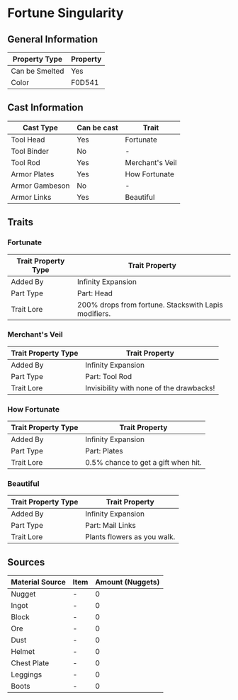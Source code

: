 # Fortune Singularity

## General Information

| Property Type  | Property |
| -------------- | -------- |
| Can be Smelted | Yes      |
| Color          | F0D541   |

## Cast Information

| Cast Type      | Can be cast | Trait           |
| -------------- | ----------- | --------------- |
| Tool Head      | Yes         | Fortunate       |
| Tool Binder    | No          | -               |
| Tool Rod       | Yes         | Merchant's Veil |
| Armor Plates   | Yes         | How Fortunate   |
| Armor Gambeson | No          | -               |
| Armor Links    | Yes         | Beautiful       |

## Traits

### Fortunate

| Trait Property Type | Trait Property                                       |
| ------------------- | ---------------------------------------------------- |
| Added By            | Infinity Expansion                                   |
| Part Type           | Part: Head                                           |
| Trait Lore          | 200% drops from fortune. Stackswith Lapis modifiers. |

### Merchant's Veil

| Trait Property Type | Trait Property                           |
| ------------------- | ---------------------------------------- |
| Added By            | Infinity Expansion                       |
| Part Type           | Part: Tool Rod                           |
| Trait Lore          | Invisibility with none of the drawbacks! |

### How Fortunate

| Trait Property Type | Trait Property                      |
| ------------------- | ----------------------------------- |
| Added By            | Infinity Expansion                  |
| Part Type           | Part: Plates                        |
| Trait Lore          | 0.5% chance to get a gift when hit. |

### Beautiful

| Trait Property Type | Trait Property              |
| ------------------- | --------------------------- |
| Added By            | Infinity Expansion          |
| Part Type           | Part: Mail Links            |
| Trait Lore          | Plants flowers as you walk. |

## Sources

| Material Source | Item | Amount (Nuggets) |
| --------------- | ---- | ---------------- |
| Nugget          | -    | 0                |
| Ingot           | -    | 0                |
| Block           | -    | 0                |
| Ore             | -    | 0                |
| Dust            | -    | 0                |
| Helmet          | -    | 0                |
| Chest Plate     | -    | 0                |
| Leggings        | -    | 0                |
| Boots           | -    | 0                |
